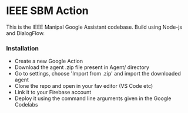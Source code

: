 # IEEE SBM Action

This is the IEEE Manipal Google Assistant codebase. Build using Node-js and DialogFlow.

### **Installation**

- Create a new Google Action
- Download the agent .zip file present in Agent/ directory
- Go to settings, choose 'Import from .zip' and import the downloaded agent
- Clone the repo and open in your fav editor (VS Code etc)
- Link it to your Firebase account
- Deploy it using the command line arguments given in the Google Codelabs

